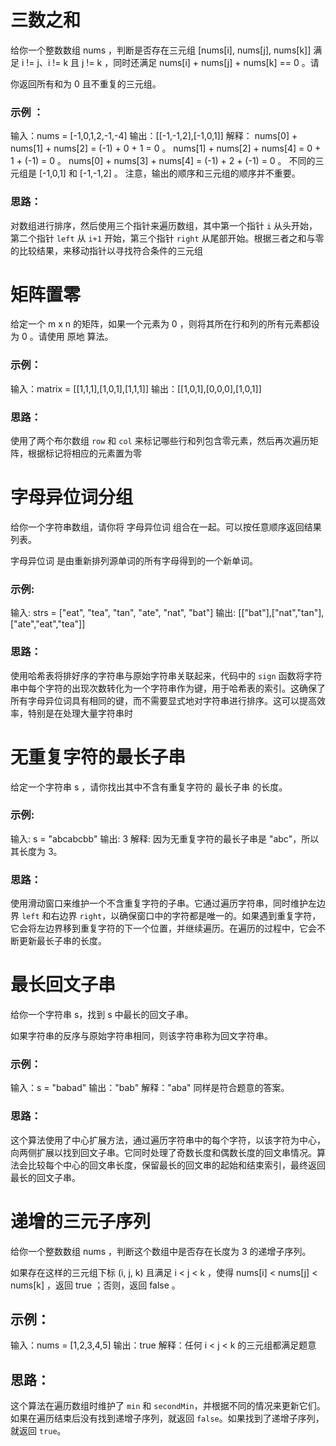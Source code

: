 # 三数之和

给你一个整数数组 nums ，判断是否存在三元组 [nums[i], nums[j], nums[k]] 满足 i != j、i != k 且 j != k ，同时还满足 nums[i] + nums[j] + nums[k] == 0 。请

你返回所有和为 0 且不重复的三元组。

### 示例 ：

输入：nums = [-1,0,1,2,-1,-4]
输出：[[-1,-1,2],[-1,0,1]]
解释：
nums[0] + nums[1] + nums[2] = (-1) + 0 + 1 = 0 。
nums[1] + nums[2] + nums[4] = 0 + 1 + (-1) = 0 。
nums[0] + nums[3] + nums[4] = (-1) + 2 + (-1) = 0 。
不同的三元组是 [-1,0,1] 和 [-1,-1,2] 。
注意，输出的顺序和三元组的顺序并不重要。

### 思路：

对数组进行排序，然后使用三个指针来遍历数组，其中第一个指针 `i` 从头开始，第二个指针 `left` 从 `i+1` 开始，第三个指针 `right` 从尾部开始。根据三者之和与零的比较结果，来移动指针以寻找符合条件的三元组

# 矩阵置零

给定一个 m x n 的矩阵，如果一个元素为 0 ，则将其所在行和列的所有元素都设为 0 。请使用 原地 算法。

### 示例：

输入：matrix = [[1,1,1],[1,0,1],[1,1,1]]
输出：[[1,0,1],[0,0,0],[1,0,1]]

### 思路：

使用了两个布尔数组 `row` 和 `col` 来标记哪些行和列包含零元素，然后再次遍历矩阵，根据标记将相应的元素置为零

# 字母异位词分组

给你一个字符串数组，请你将 字母异位词 组合在一起。可以按任意顺序返回结果列表。

字母异位词 是由重新排列源单词的所有字母得到的一个新单词。

### 示例:

输入: strs = ["eat", "tea", "tan", "ate", "nat", "bat"]
输出: [["bat"],["nat","tan"],["ate","eat","tea"]]

### 思路：

使用哈希表将排好序的字符串与原始字符串关联起来，代码中的 `sign` 函数将字符串中每个字符的出现次数转化为一个字符串作为键，用于哈希表的索引。这确保了所有字母异位词具有相同的键，而不需要显式地对字符串进行排序。这可以提高效率，特别是在处理大量字符串时

# 无重复字符的最长子串

给定一个字符串 s ，请你找出其中不含有重复字符的 最长子串 的长度。

### 示例:

输入: s = "abcabcbb"
输出: 3 
解释: 因为无重复字符的最长子串是 "abc"，所以其长度为 3。

### 思路：

使用滑动窗口来维护一个不含重复字符的子串。它通过遍历字符串，同时维护左边界 `left` 和右边界 `right`，以确保窗口中的字符都是唯一的。如果遇到重复字符，它会将左边界移到重复字符的下一个位置，并继续遍历。在遍历的过程中，它会不断更新最长子串的长度。

# 最长回文子串

给你一个字符串 s，找到 s 中最长的回文子串。

如果字符串的反序与原始字符串相同，则该字符串称为回文字符串。

### 示例：

输入：s = "babad"
输出："bab"
解释："aba" 同样是符合题意的答案。

### 思路：

这个算法使用了中心扩展方法，通过遍历字符串中的每个字符，以该字符为中心，向两侧扩展以找到回文子串。它同时处理了奇数长度和偶数长度的回文串情况。算法会比较每个中心的回文串长度，保留最长的回文串的起始和结束索引，最终返回最长的回文子串。

# 递增的三元子序列

给你一个整数数组 nums ，判断这个数组中是否存在长度为 3 的递增子序列。

如果存在这样的三元组下标 (i, j, k) 且满足 i < j < k ，使得 nums[i] < nums[j] < nums[k] ，返回 true ；否则，返回 false 。

## 示例：

输入：nums = [1,2,3,4,5]
输出：true
解释：任何 i < j < k 的三元组都满足题意

## 思路：

这个算法在遍历数组时维护了 `min` 和 `secondMin`，并根据不同的情况来更新它们。如果在遍历结束后没有找到递增子序列，就返回 `false`。如果找到了递增子序列，就返回 `true`。